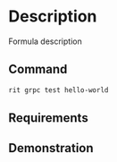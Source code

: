 # Description

Formula description

## Command

```bash
rit grpc test hello-world
```

## Requirements

## Demonstration
